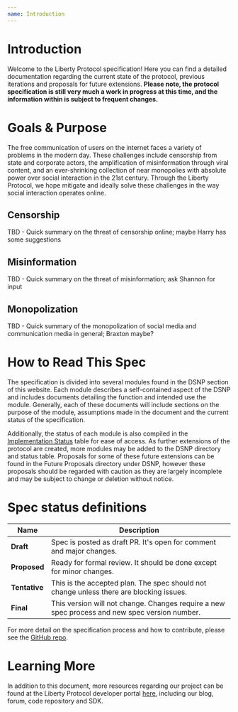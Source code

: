 ```yaml
---
name: Introduction
---
```


# Introduction

Welcome to the Liberty Protocol specification!
Here you can find a detailed documentation regarding the current state of the protocol, previous iterations and proposals for future extensions.
**Please note, the protocol specification is still very much a work in progress at this time, and the information within is subject to frequent changes.**

# Goals & Purpose

The free communication of users on the internet faces a variety of problems in the modern day.
These challenges include censorship from state and corporate actors, the amplification of misinformation through viral content, and an ever-shrinking collection of near monopolies with absolute power over social interaction in the 21st century.
Through the Liberty Protocol, we hope mitigate and ideally solve these challenges in the way social interaction operates online.

## Censorship

TBD - Quick summary on the threat of censorship online; maybe Harry has some suggestions

## Misinformation

TBD - Quick summary on the threat of misinformation; ask Shannon for input

## Monopolization

TBD - Quick summary of the monopolization of social media and communication media in general; Braxton maybe?

# How to Read This Spec

The specification is divided into several modules found in the DSNP section of this website.
Each module describes a self-contained aspect of the DSNP and includes documents detailing the function and intended use the module.
Generally, each of these documents will include sections on the purpose of the module, assumptions made in the document and the current status of the specification.

Additionally, the status of each module is also compiled in the [Implementation Status](/DSNP/Implementation_Status) table for ease of access.
As further extensions of the protocol are created, more modules may be added to the DSNP directory and status table.
Proposals for some of these future extensions can be found in the Future Proposals directory under DSNP, however these proposals should be regarded with caution as they are largely incomplete and may be subject to change or deletion without notice.

# Spec status definitions

| Name | Description |
| --- | --- |
| **Draft** | Spec is posted as draft PR. It's open for comment and major changes. |
| **Proposed** | Ready for formal review. It should be done except for minor changes. |
| **Tentative** | This is the accepted plan. The spec should not change unless there are blocking issues. |
| **Final** | This version will not change. Changes require a new spec process and new spec version number. |

For more detail on the specification process and how to contribute, please see the [GitHub repo](https://github.com/LibertyDSNP/spec).


# Learning More

In addition to this document, more resources regarding our project can be found at the Liberty Protocol developer portal [here](tbd), including our blog, forum, code repository and SDK.
